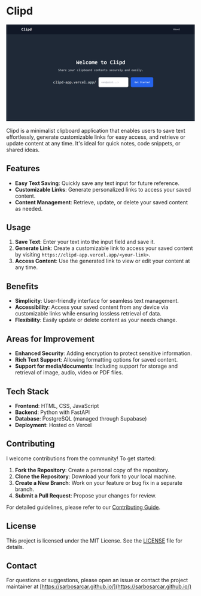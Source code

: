 # Clipd

![screenshot](./static/images/screenshot.png)

Clipd is a minimalist clipboard application that enables users to save text effortlessly, generate customizable links for easy access, and retrieve or update content at any time. It's ideal for quick notes, code snippets, or shared ideas.

## Features

- **Easy Text Saving**: Quickly save any text input for future reference.
- **Customizable Links**: Generate personalized links to access your saved content.
- **Content Management**: Retrieve, update, or delete your saved content as needed.

## Usage

1. **Save Text**: Enter your text into the input field and save it.
2. **Generate Link**: Create a customizable link to access your saved content by visiting `https://clipd-app.vercel.app/<your-link>`.
3. **Access Content**: Use the generated link to view or edit your content at any time.

## Benefits

- **Simplicity**: User-friendly interface for seamless text management.
- **Accessibility**: Access your saved content from any device via customizable links while ensuring lossless retrieval of data.
- **Flexibility**: Easily update or delete content as your needs change.

## Areas for Improvement

- **Enhanced Security**: Adding encryption to protect sensitive information.
- **Rich Text Support**: Allowing formatting options for saved content.
- **Support for media/documents**: Including support for storage and retrieval of image, audio, video or PDF files.

## Tech Stack

- **Frontend**: HTML, CSS, JavaScript
- **Backend**: Python with FastAPI
- **Database**: PostgreSQL (managed through Supabase)
- **Deployment**: Hosted on Vercel

## Contributing

I welcome contributions from the community! To get started:

1. **Fork the Repository**: Create a personal copy of the repository.
2. **Clone the Repository**: Download your fork to your local machine.
3. **Create a New Branch**: Work on your feature or bug fix in a separate branch.
4. **Submit a Pull Request**: Propose your changes for review.

For detailed guidelines, please refer to our [Contributing Guide](CONTRIBUTING.md).

## License

This project is licensed under the MIT License. See the [LICENSE](LICENSE) file for details.

## Contact

For questions or suggestions, please open an issue or contact the project maintainer at [https://sarbosarcar.github.io/](https://sarbosarcar.github.io/)
